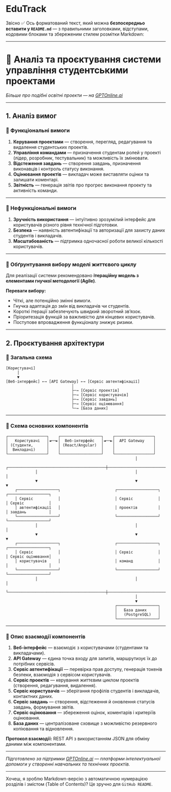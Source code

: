 # EduTrack

Звісно ✅ Ось форматований текст, який можна **безпосередньо вставити у `README.md`** — з правильними заголовками, відступами, кодовими блоками та збереженим стилем розмітки Markdown:

---

# 📘 Аналіз та проєктування системи управління студентськими проектами

*Більше про подібні освітні проекти — на [GPTOnline.ai](https://gptonline.ai/)*

---

## 1. Аналіз вимог

### 🔹 Функціональні вимоги

1. **Керування проектами** — створення, перегляд, редагування та видалення студентських проектів.
2. **Управління командами** — призначення студентам ролей у проекті (лідер, розробник, тестувальник) та можливість їх змінювати.
3. **Відстеження завдань** — створення завдань, призначення виконавців і контроль статусу виконання.
4. **Оцінювання проектів** — викладач може виставляти оцінки та залишати коментарі.
5. **Звітність** — генерація звітів про прогрес виконання проекту та активність команди.

---

### 🔹 Нефункціональні вимоги

1. **Зручність використання** — інтуїтивно зрозумілий інтерфейс для користувачів різного рівня технічної підготовки.
2. **Безпека** — наявність автентифікації та авторизації для захисту даних студентів і викладачів.
3. **Масштабованість** — підтримка одночасної роботи великої кількості користувачів.

---

### 🔹 Обґрунтування вибору моделі життєвого циклу

Для реалізації системи рекомендовано **ітераційну модель з елементами гнучкої методології (Agile)**.

**Переваги вибору:**

* Чіткі, але потенційно змінні вимоги.
* Гнучка адаптація до змін від викладачів чи студентів.
* Короткі ітерації забезпечують швидкий зворотний зв’язок.
* Пріоритезація функцій за важливістю для кінцевих користувачів.
* Поступове впровадження функціоналу знижує ризики.

---

## 2. Проєктування архітектури

### 🔹 Загальна схема

```
[Користувачі]
     │
     ▼
[Веб-інтерфейс] ←→ [API Gateway] ←→ [Сервіс автентифікації]
                             │
                             ├─→ [Сервіс проектів]
                             ├─→ [Сервіс користувачів]
                             ├─→ [Сервіс завдань]
                             ├─→ [Сервіс оцінювання]
                             └─→ [База даних]
```

---

### 🔹 Схема основних компонентів

```
┌─────────────────┐    ┌──────────────────┐    ┌─────────────────┐
│   Користувачі   │◄──►│  Веб-інтерфейс   │◄──►│  API Gateway    │
│ (Студенти,      │    │ (React/Angular)  │    │                 │
│  Викладачі)     │    │                  │    │                 │
└─────────────────┘    └──────────────────┘    └─────────────────┘
                                                         │
             ┌───────────────────────────────────────────┼───────────────────────────────────────────┐
             │                                           │                                           │
             ▼                                           ▼                                           ▼
    ┌──────────────────┐                        ┌──────────────────┐                        ┌──────────────────┐
    │ Сервіс           │                        │ Сервіс           │                        │ Сервіс           │
    │ автентифікації   │                        │ проектів         │                        │ завдань          │
    └──────────────────┘                        └──────────────────┘                        └──────────────────┘
             │                                           │                                           │
             ▼                                           ▼                                           ▼
    ┌──────────────────┐                        ┌──────────────────┐                        ┌──────────────────┐
    │ Сервіс           │                        │ Сервіс           │                        │ Сервіс оцінювання│
    │ користувачів     │                        │ команд           │                        │                  │
    └──────────────────┘                        └──────────────────┘                        └──────────────────┘
             │                                           │                                           │
             └───────────────────────────────────────────┼───────────────────────────────────────────┘
                                                         │
                                                         ▼
                                                ┌──────────────────┐
                                                │   База даних     │
                                                │   (PostgreSQL)   │
                                                └──────────────────┘
```

---

### 🔹 Опис взаємодії компонентів

1. **Веб-інтерфейс** — взаємодіє з користувачами (студентами та викладачами).
2. **API Gateway** — єдина точка входу для запитів, маршрутизує їх до потрібних сервісів.
3. **Сервіс автентифікації** — перевірка прав доступу, генерація токенів безпеки, взаємодія з сервісом користувачів.
4. **Сервіс проектів** — керування життєвим циклом проектів (створення, редагування, видалення).
5. **Сервіс користувачів** — зберігання профілів студентів і викладачів, контактних даних.
6. **Сервіс завдань** — створення, відстеження й оновлення статусів завдань, формування звітів.
7. **Сервіс оцінювання** — збереження оцінок, коментарів і критеріїв оцінювання.
8. **База даних** — централізоване сховище з можливістю резервного копіювання та відновлення.

**Протокол взаємодії:** REST API з використанням JSON для обміну даними між компонентами.

---

*Підготовлено за підтримки [GPTOnline.ai](https://gptonline.ai/) — платформи інтелектуальної допомоги у створенні навчальних та технічних проєктів.*

---

Хочеш, я зроблю Markdown-версію з автоматичною нумерацією розділів і змістом (Table of Contents)? Це зручно для `GitHub README`.
